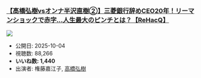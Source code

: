 ### [【高橋弘樹vsオンナ半沢直樹②】三菱銀行辞めCEO20年！リーマンショックで赤字...人生最大のピンチとは？【ReHacQ】](https://www.youtube.com/watch?v=VB_OGd38ylA)
[![](https://img.youtube.com/vi/VB_OGd38ylA/sddefault.jpg)](https://www.youtube.com/watch?v=VB_OGd38ylA)
-   公開日: 2025-10-04
-   視聴数: 88,266
-   **いいね数: 1,440**
-   出演者: 権藤嘉江子, [高橋弘樹](/rehacq_fan/people/高橋弘樹 "wikilink")
